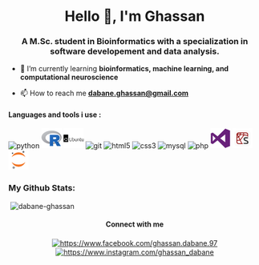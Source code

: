 <h1 align="center">Hello 👋, I'm Ghassan</h1>
<h3 align="center">A M.Sc. student in Bioinformatics with a specialization in software developement and data analysis.</h3>

- 🌱 I’m currently learning **bioinformatics, machine learning, and computational neuroscience**

- 📫 How to reach me **dabane.ghassan@gmail.com**

<h4> Languages and tools i use : </h4>
<p align="left">
  <img src="https://devicons.github.io/devicon/devicon.git/icons/python/python-original.svg" alt="python" width="40" height="40"/>
  <img src="https://raw.githubusercontent.com/github/explore/80688e429a7d4ef2fca1e82350fe8e3517d3494d/topics/r/r.png" alt="R" width="40" height="40"/>
  <img src="https://github.com/devicons/devicon/blob/master/icons/ubuntu/ubuntu-plain-wordmark.svg" alt="ubuntu" width="40" height="40"/>  
  <img src="https://www.vectorlogo.zone/logos/git-scm/git-scm-icon.svg" alt="git" width="40" height="40"/>
  <img src="https://devicons.github.io/devicon/devicon.git/icons/html5/html5-original-wordmark.svg" alt="html5" width="40" height="40"/>
  <img src="https://devicons.github.io/devicon/devicon.git/icons/css3/css3-original-wordmark.svg" alt="css3" width="40" height="40"/>
  <img src="https://devicons.github.io/devicon/devicon.git/icons/mysql/mysql-original-wordmark.svg" alt="mysql" width="40" height="40"/>
  <img src="https://devicons.github.io/devicon/devicon.git/icons/php/php-original.svg" alt="php" width="40" height="40"/>
  <img src="https://github.com/devicons/devicon/blob/master/icons/visualstudio/visualstudio-plain.svg" alt="VS" width="40" height="40"/>
  <img src="https://github.com/spyder-ide/spyder/blob/master/spyder/images/spyder.svg" alt="spyder" width="40" height="40"/>
  <img src="https://raw.githubusercontent.com/github/explore/80688e429a7d4ef2fca1e82350fe8e3517d3494d/topics/jupyter-notebook/jupyter-notebook.png" alt="jupyter" width="40" height="40"/>  
</p>

<h3> My Github Stats: </h3>
<p>&nbsp;<img align="center" src="https://github-readme-stats.vercel.app/api?username=dabane-ghassan&show_icons=true&theme=chartreuse-dark&hide=stars,issues&count_private=true" alt="dabane-ghassan" />
</p>


<h4 align="center"> Connect with me </h4>
<p align="center">
<a href="https://fb.com/ghassan.dabane.97" target="blank"><img align="center" src="https://cdn.jsdelivr.net/npm/simple-icons@3.0.1/icons/facebook.svg" alt="https://www.facebook.com/ghassan.dabane.97" height="30" width="30" /></a>
<a href="https://instagram.com/ghassan_dabane" target="blank"><img align="center" src="https://cdn.jsdelivr.net/npm/simple-icons@3.0.1/icons/instagram.svg" alt="https://www.instagram.com/ghassan_dabane" height="30" width="30" /></a>
</p>
